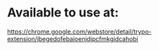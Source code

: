 # Available to use at: 

https://chrome.google.com/webstore/detail/trypo-extension/jbegedofebaioenjdjpcfmkgidcahobi
